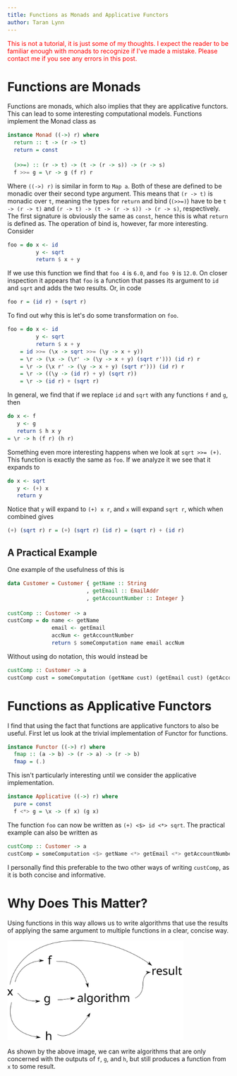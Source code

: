 ```yaml
---
title: Functions as Monads and Applicative Functors
author: Taran Lynn
---
```


<span style="color: red">
  This is not a tutorial, it is just some of my thoughts. I expect the reader to
  be familiar enough with monads to recognize if I've made a mistake. Please
  contact me if you see any errors in this post.
</span>

# Functions are Monads #

Functions are monads, which also implies that they are applicative
functors. This can lead to some interesting computational models. Functions
implement the Monad class as

``` haskell
instance Monad ((->) r) where
  return :: t -> (r -> t)
  return = const

  (>>=) :: (r -> t) -> (t -> (r -> s)) -> (r -> s)
  f >>= g = \r -> g (f r) r
```

Where `((->) r)` is similar in form to `Map a`. Both of these are defined to be
monadic over their second type argument. This means that `(r -> t)` is monadic
over `t`, meaning the types for `return` and bind (`(>>=)`) have to be `t -> (r
-> t)` and `(r -> t) -> (t -> (r -> s)) -> (r -> s)`, respectively. The first
signature is obviously the same as `const`, hence this is what `return` is
defined as. The operation of bind is, however, far more interesting. Consider

``` haskell
foo = do x <- id
         y <- sqrt
         return $ x + y
```

If we use this function we find that `foo 4` is `6.0`, and `foo 9` is `12.0`. On
closer inspection it appears that `foo` is a function that passes its argument
to `id` and `sqrt` and adds the two results. Or, in code

``` haskell
foo r = (id r) + (sqrt r)
```

To find out why this is let's do some transformation on `foo`.

``` haskell
foo = do x <- id
         y <- sqrt
         return $ x + y
    = id >>= (\x -> sqrt >>= (\y -> x + y))
    = \r -> (\x -> (\r' -> (\y -> x + y) (sqrt r'))) (id r) r
    = \r -> (\x r' -> (\y -> x + y) (sqrt r'))) (id r) r
    = \r -> ((\y -> (id r) + y) (sqrt r))
    = \r -> (id r) + (sqrt r)
```

In general, we find that if we replace `id` and `sqrt` with any functions `f`
and `g`, then

``` haskell
do x <- f
   y <- g
   return $ h x y
= \r -> h (f r) (h r)
```

Something even more interesting happens when we look at `sqrt >>= (+)`. This
function is exactly the same as `foo`. If we analyze it we see that it expands
to

``` haskell
do x <- sqrt
   y <- (+) x
   return y
```

Notice that `y` will expand to `(+) x r`, and `x` will expand `sqrt r`, which
when combined gives

``` haskell
(+) (sqrt r) r = (+) (sqrt r) (id r) = (sqrt r) + (id r)
```

## A Practical Example ##

One example of the usefulness of this is

``` haskell
data Customer = Customer { getName :: String
                         , getEmail :: EmailAddr
                         , getAccountNumber :: Integer }

custComp :: Customer -> a
custComp = do name <- getName
              email <- getEmail
              accNum <- getAccountNumber
              return $ someComputation name email accNum
```

Without using do notation, this would instead be

``` haskell
custComp :: Customer -> a
custComp cust = someComputation (getName cust) (getEmail cust) (getAccountNumber cust)
```

# Functions as Applicative Functors #

I find that using the fact that functions are applicative functors to also be
useful. First let us look at the trivial implementation of Functor for
functions.

``` haskell
instance Functor ((->) r) where
  fmap :: (a -> b) -> (r -> a) -> (r -> b)
  fmap = (.)
```

This isn't particularly interesting until we consider the applicative
implementation.

``` haskell
instance Applicative ((->) r) where
  pure = const
  f <*> g = \x -> (f x) (g x)
```

The function `foo` can now be written as `(+) <$> id <*> sqrt`. The practical
example can also be written as

``` haskell
custComp :: Customer -> a
custComp = someComputation <$> getName <*> getEmail <*> getAccountNumber
```

I personally find this preferable to the two other ways of writing `custComp`,
as it is both concise and informative.

# Why Does This Matter? #

Using functions in this way allows us to write algorithms that use the results
of applying the same argument to multiple functions in a clear, concise way.

<img src="/images/function_monad.svg" alt="Drawing" style="width: 400px;"/>

As shown by the above image, we can write algorithms that are only concerned
with the outputs of `f`, `g`, and `h`, but still produces a function from `x` to
some result.
